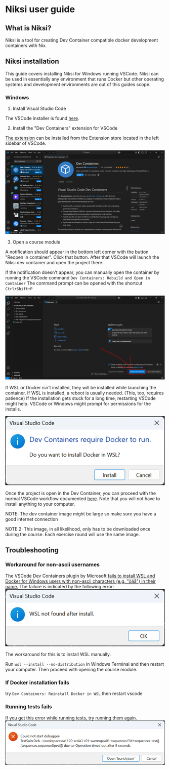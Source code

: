 # Niksi user guide

## What is Niksi?

Niksi is a tool for creating Dev Container compatible docker development containers with Nix.

## Niksi installation

This guide covers installing Niksi for Windows running VSCode.
Niksi can be used in essentially any environment that runs Docker
but other operating systems and development environments
are out of this guides scope.

### Windows

1. Install Visual Studio Code

The VSCode installer is found [here](https://code.visualstudio.com/).

2. Install the "Dev Containers" extension for VSCode

[The extension](https://marketplace.visualstudio.com/items?itemName=ms-vscode-remote.remote-containers)
can be installed from the Extension store located in the left sidebar of VSCode.

![](./images/extension-install.png)

3. Open a course module

A notification should appear in the bottom left corner with the button "Reopen in container".
Click that button. After that VSCode will launch the Niksi dev container and open the project there.

If the notification doesn't appear, you can manually open the container by running the VSCode command `Dev Containers: Rebuild and Open in Container`
The command prompt can be opened with the shortcut `Ctrl+Shift+P`

![](./images/reopen-in-devcontainer.png)

If WSL or Docker isn't installed, they will be installed while launching the container.
If WSL is installed, a reboot is usually needed. (This, too, requires patience)
If the installation gets stuck for a long time, restarting VSCode might help.
VSCode or Windows might prompt for permissions for the installs.

![](./images/docker-install.png)

Once the project is open in the Dev Container, you can proceed with the normal VSCode workflow documented [here](TODO).
Note that you will not have to install anything to your computer.



NOTE: The dev container image might be large so make sure you have a good internet connection

NOTE 2: This image, in all likelihood, only has to be downloaded once during the course. Each exercise round will use the same image.

## Troubleshooting

### Workaround for non-ascii usernames

The VSCode Dev Containers plugin by Microsoft [fails to install WSL and Docker for Windows users with non-ascii characters (e.g. "öäå") in their name.](https://github.com/microsoft/vscode-remote-release/issues/10454)
The failure is indicated by the following error:
![](./images/non-ascii-error.png)

The workaround for this is to install WSL manually.

Run `wsl --install --no-distribution` in Windows Terminal and then restart your computer.
Then proceed with opening the course module.

### If Docker installation fails
try `Dev Containers: Reinstall Docker in WSL` then restart vscode

### Running tests fails

If you get this error while running tests, try running them again.
![](./images/error-debuggee.png)
